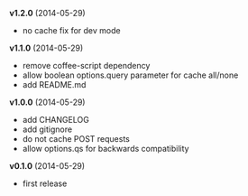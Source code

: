 **v1.2.0** (2014-05-29)

 - no cache fix for dev mode

**v1.1.0** (2014-05-29)

 - remove coffee-script dependency
 - allow boolean options.query parameter for cache all/none
 - add README.md

**v1.0.0** (2014-05-29)

 - add CHANGELOG
 - add gitignore
 - do not cache POST requests
 - allow options.qs for backwards compatibility

**v0.1.0** (2014-05-29)

 - first release
